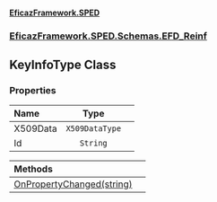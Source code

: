 #### [EficazFramework.SPED](EficazFrameworkSPED.md 'EficazFramework SPED')
### [EficazFramework.SPED.Schemas.EFD_Reinf](EficazFramework.SPED.Schemas.EFD_Reinf.md 'EficazFramework.SPED.Schemas.EFD_Reinf')

## KeyInfoType Class
### Properties

| Name | Type | |
| :--- | :---: | :--- |
| X509Data | `X509DataType` |  |
| Id | `String` |  |

| Methods | |
| :--- | :--- |
| [OnPropertyChanged(string)](EficazFramework.SPED.Schemas.EFD_Reinf/KeyInfoType/OnPropertyChanged(string).md 'EficazFramework.SPED.Schemas.EFD_Reinf.KeyInfoType.OnPropertyChanged(string)') | |
